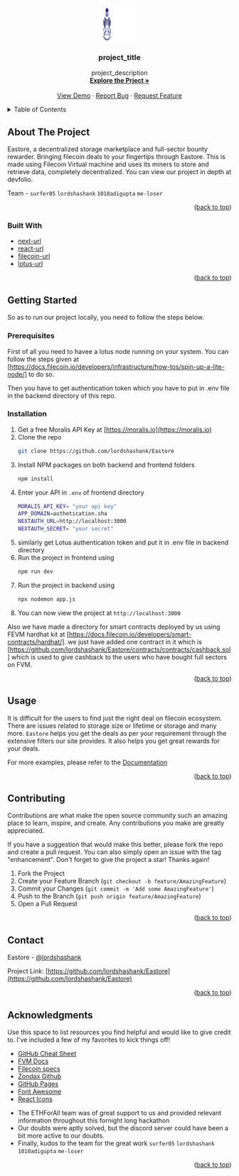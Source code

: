 <!--
*** Thanks for checking out the Best-README-Template. If you have a suggestion
*** that would make this better, please fork the repo and create a pull request
*** or simply open an issue with the tag "enhancement".
*** Don't forget to give the project a star!
*** Thanks again! Now go create something AMAZING! :D
-->

<!-- PROJECT SHIELDS -->
<!--
*** I'm using markdown "reference style" links for readability.
*** Reference links are enclosed in brackets [ ] instead of parentheses ( ).
*** See the bottom of this document for the declaration of the reference variables
*** for contributors-url, forks-url, etc. This is an optional, concise syntax you may use.
*** https://www.markdownguide.org/basic-syntax/#reference-style-links
-->

<!-- [![Contributors][contributors-shield]][contributors-url]
[![Forks][forks-shield]][forks-url]
[![Stargazers][stars-shield]][stars-url]
[![Issues][issues-shield]][issues-url]
[![MIT License][license-shield]][license-url]
[![LinkedIn][linkedin-shield]][linkedin-url] -->

<!-- PROJECT LOGO -->
<br />
<div align="center">
  <a href="https://github.com/lordshashank/Eastore">
    <img src="./frontend/public/logo.png" alt="Logo" width="80" height="80">
  </a>

<h3 align="center">project_title</h3>

  <p align="center">
    project_description
    <br />
    <a href="https://github.com/lordshashank/Eastore"><strong>Explore the Prject »</strong></a>
    <br />
    <br />
    <!-- to edit -->
    <a href="https://youtu.be/63_99bHQNsg">View Demo</a> 
    ·
    <a href="https://github.com/lordshashank/Eastore/issues">Report Bug</a>
    ·
    <a href="https://github.com/lordshashank/Eastore/issues">Request Feature</a>
  </p>
</div>

<!-- TABLE OF CONTENTS -->
<details>
  <summary>Table of Contents</summary>
  <ol>
    <li>
      <a href="#about-the-project">About The Project</a>
      <ul>
        <li><a href="#built-with">Built With</a></li>
      </ul>
    </li>
<!--     <li> -->
<!--       <a href="#getting-started">Getting Started</a>
      <ul>
        <li><a href="#prerequisites">Prerequisites</a></li>
        <li><a href="#installation">Installation</a></li>
      </ul> -->
<!--     </li> -->
    <li><a href="#usage">Usage</a></li>
    <li><a href="#contributing">Contributing</a></li>
    <li><a href="#contact">Contact</a></li>
    <li><a href="#acknowledgments">Acknowledgments</a></li>
  </ol>
</details>

<!-- ABOUT THE PROJECT -->

## About The Project

Eastore, a decentralized storage marketplace and full-sector bounty rewarder. Bringing filecoin deals to your fingertips through Eastore. This is made using Filecoin Virtual machine and uses its miners to store and retrieve data, completely decentralized. You can view our project in depth at devfolio.

Team - `surfer05` `lordshashank` `1010adigupta` `me-loser`

<p align="right">(<a href="#readme-top">back to top</a>)</p>

### Built With

- [next-url]
- [react-url]
- [filecoin-url]
- [lotus-url]

<p align="right">(<a href="#readme-top">back to top</a>)</p>

<!-- GETTING STARTED -->

## Getting Started

So as to run our project locally, you need to follow the steps below.

### Prerequisites

First of all you need to havee a lotus node running on your system. You can follow the steps given at [https://docs.filecoin.io/developers/infrastructure/how-tos/spin-up-a-lite-node/] to do so.

Then you have to get authentication token which you have to put in .env file in the backend directory of this repo.

### Installation

1. Get a free Moralis API Key at [https://moralis.io](https://moralis.io)
2. Clone the repo
   ```sh
   git clone https://github.com/lordshashank/Eastore
   ```
3. Install NPM packages on both backend and frontend folders
   ```sh
   npm install
   ```
4. Enter your API in `.env` of frontend directory
   ```sh
   MORALIS_API_KEY= "your api key"
   APP_DOMAIN=authetication.sha
   NEXTAUTH_URL=http://localhost:3000
   NEXTAUTH_SECRET= "your secret"
   ```
5. similarly get Lotus authentication token and put it in .env file in backend directory
6. Run the project in frontend using
   ```sh
   npm run dev
   ```
7. Run the project in backend using
   ```sh
   npx nodemon app.js
   ```
8. You can now view the project at `http://localhost:3000`

Also we have made a directory for smart contracts deployed by us using FEVM hardhat kit at [https://docs.filecoin.io/developers/smart-contracts/hardhat/]. we just have added one contract in it which is [https://github.com/lordshashank/Eastore/contracts/contracts/cashback.sol] which is used to give cashback to the users who have bought full sectors on FVM.

<p align="right">(<a href="#readme-top">back to top</a>)</p>

<!-- USAGE EXAMPLES -->

## Usage

It is difficult for the users to find just the right deal on filecoin ecosystem. There are issues related to storage size or lifetime or storage and many more. `Eastore` helps you get the deals as per your requirement through the extensive filters our site provides. It also helps you get great rewards for your deals.

For more examples, please refer to the [Documentation](https://github.com/lordshashank/Eastore)

<p align="right">(<a href="#readme-top">back to top</a>)</p>

<!-- CONTRIBUTING -->

## Contributing

Contributions are what make the open source community such an amazing place to learn, inspire, and create. Any contributions you make are greatly appreciated.

If you have a suggestion that would make this better, please fork the repo and create a pull request. You can also simply open an issue with the tag "enhancement".
Don't forget to give the project a star! Thanks again!

1. Fork the Project
2. Create your Feature Branch (`git checkout -b feature/AmazingFeature`)
3. Commit your Changes (`git commit -m 'Add some AmazingFeature'`)
4. Push to the Branch (`git push origin feature/AmazingFeature`)
5. Open a Pull Request

<p align="right">(<a href="#readme-top">back to top</a>)</p>

<!-- CONTACT -->

## Contact

Eastore - [@lordshashank](https://twitter.com/urshashankt)

Project Link: [https://github.com/lordshashank/Eastore](https://github.com/lordshashank/Eastore)

<p align="right">(<a href="#readme-top">back to top</a>)</p>

<!-- ACKNOWLEDGMENTS -->

## Acknowledgments

Use this space to list resources you find helpful and would like to give credit to. I've included a few of my favorites to kick things off!

- [GitHub Cheat Sheet](https://github.com/filecoin-project/community/discussions/585)
- [FVM Docs](https://docs.filecoin.io/fvm/)
- [Filecoin specs](http://spec.filecoin.io/)
- [Zondax Github](https://github.com/Zondax/filecoin-solidity)
- [GitHub Pages](https://pages.github.com)
- [Font Awesome](https://fontawesome.com)
- [React Icons](https://react-icons.github.io/react-icons/search)

* []() The ETHForAll team was of great support to us and provided relevant information throughout this fornight long hackathon
* []() Our doubts were aptly solved, but the discord server could have been a bit more active to our doubts.
* []() Finally, kudos to the team for the great work `surfer05` `lordshashank` `1010adigupta` `me-loser`
<p align="right">(<a href="#readme-top">back to top</a>)</p>

<!-- MARKDOWN LINKS & IMAGES -->
<!-- https://www.markdownguide.org/basic-syntax/#reference-style-links -->

[next.js]: https://img.shields.io/badge/next.js-000000?style=for-the-badge&logo=nextdotjs&logoColor=white
[next-url]: https://nextjs.org/
[react.js]: https://img.shields.io/badge/React-20232A?style=for-the-badge&logo=react&logoColor=61DAFB
[react-url]: https://reactjs.org/
[filecoin-url]: https://filecoin.io/
[lotus-url]: https://lotus.filecoin.io/
